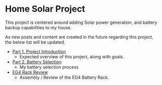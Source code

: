 # Home Solar Project

This project is centered around adding Solar power generation, and battery backup capabilities to my house.

As new posts and content are created in the future regarding this project, the below list will be updated.

* [Part 1. Project Introduction](./../blog/posts/Solar/solar-part-1-introduction.md)
    * Expected overview of this project, along with goals.
* [Part 2. Battery Selection](./../blog/posts/Solar/solar-part-2-batteries.md)
    * My battery selection process
* [EG4 Rack Review](./../blog/posts/Solar/eg4-rack-assembly.md)
    * Assembly / Review of the EG4 Battery Rack.